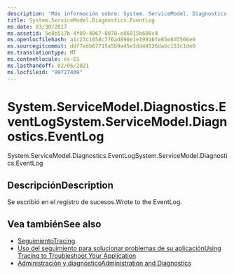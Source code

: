 ```yaml
---
description: 'Más información sobre: System. ServiceModel. Diagnostics. EventLog'
title: System.ServiceModel.Diagnostics.EventLog
ms.date: 03/30/2017
ms.assetid: 5e8b517b-4f89-4067-8070-e86915b608c4
ms.openlocfilehash: a1c23c1658c776ad890e1e19916fe85e8d3566e0
ms.sourcegitcommit: ddf7edb67715a5b9a45e3dd44536dabc153c1de0
ms.translationtype: MT
ms.contentlocale: es-ES
ms.lasthandoff: 02/06/2021
ms.locfileid: "99727409"
---
```

# <a name="systemservicemodeldiagnosticseventlog"></a><span data-ttu-id="4b3eb-103">System.ServiceModel.Diagnostics.EventLog</span><span class="sxs-lookup"><span data-stu-id="4b3eb-103">System.ServiceModel.Diagnostics.EventLog</span></span>

<span data-ttu-id="4b3eb-104">System.ServiceModel.Diagnostics.EventLog</span><span class="sxs-lookup"><span data-stu-id="4b3eb-104">System.ServiceModel.Diagnostics.EventLog</span></span>  
  
## <a name="description"></a><span data-ttu-id="4b3eb-105">Descripción</span><span class="sxs-lookup"><span data-stu-id="4b3eb-105">Description</span></span>  

 <span data-ttu-id="4b3eb-106">Se escribió en el registro de sucesos.</span><span class="sxs-lookup"><span data-stu-id="4b3eb-106">Wrote to the EventLog.</span></span>  
  
## <a name="see-also"></a><span data-ttu-id="4b3eb-107">Vea también</span><span class="sxs-lookup"><span data-stu-id="4b3eb-107">See also</span></span>

- [<span data-ttu-id="4b3eb-108">Seguimiento</span><span class="sxs-lookup"><span data-stu-id="4b3eb-108">Tracing</span></span>](index.md)
- [<span data-ttu-id="4b3eb-109">Uso del seguimiento para solucionar problemas de su aplicación</span><span class="sxs-lookup"><span data-stu-id="4b3eb-109">Using Tracing to Troubleshoot Your Application</span></span>](using-tracing-to-troubleshoot-your-application.md)
- [<span data-ttu-id="4b3eb-110">Administración y diagnóstico</span><span class="sxs-lookup"><span data-stu-id="4b3eb-110">Administration and Diagnostics</span></span>](../index.md)
